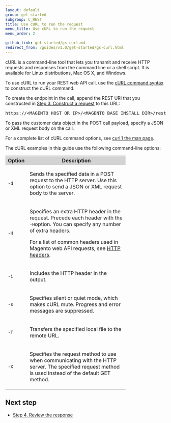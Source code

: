 ```yaml
---
layout: default
group: get-started
subgroup: C_REST
title: Use cURL to run the request
menu_title: Use cURL to run the request
menu_order: 2

github_link: get-started/gs-curl.md
redirect_from: /guides/v1.0/get-started/gs-curl.html
---
```


<p>cURL is a command-line tool that lets you transmit and receive HTTP requests and
   responses from the command line or a shell script. It is available for Linux distributions,
   Mac OS X, and Windows.
</p>

<p>To use cURL to run your REST web API call, use the <a href="{{ site.gdeurl21 }}get-started/authentication/gs-authentication-token.html#curl-command-syntax">cURL command syntax</a> to construct the cURL command.</p>
<p>To create the endpoint in the call, append the REST URI that you constructed in <a href="{{ site.gdeurl21 }}get-started/gs-web-api-request.html">Step 3. Construct a request</a> to this URL:</p>
<pre>https://&lt;MAGENTO_HOST_OR_IP&gt;/&lt;MAGENTO_BASE_INSTALL_DIR&gt;/rest/</pre>
<p>To pass the customer data object in the POST call payload, specify a JSON or XML request body on the call.</p>
<p>For a complete list of cURL command options, see <a href="http://curl.haxx.se/docs/manpage.html">curl.1 the man page</a>.</p>
<p>The cURL examples in this guide
   use the following command-line options:
</p>
<table style="width:75%">
   <tr bgcolor="lightgray">
      <th>Option</th>
      <th>Description</th>
   </tr>
   <tr>
      <td>
         <p>
            <code>-d</code>
         </p>
      </td>
      <td>
         <p>Sends the specified data in a POST request to the HTTP server. Use this option to send a JSON or XML request body to the server.</p>
      </td>
   </tr>
   <tr>
      <td>
         <p>
            <code>-H</code>
         </p>
      </td>
      <td>
         <p>Specifies an extra HTTP header in the request. Precede each header with the
            <code>-H</code>option. You can specify any number of extra
            headers.
         </p>
         <p>For a list of common headers used in Magento web API requests, see <a href="{{ site.gdeurl21 }}get-started/gs-web-api-request.html#http-headers">HTTP headers</a>.</p>
      </td>
   </tr>
   <tr>
      <td>
         <p>
            <code>-i</code>
         </p>
      </td>
      <td>
         <p>Includes the HTTP header in the output.</p>
      </td>
   </tr>
   <tr>
      <td>
         <p>
            <code>-s</code>
         </p>
      </td>
      <td>
         <p>Specifies silent or quiet mode, which makes cURL mute. Progress and error messages
            are suppressed.
         </p>
      </td>
   </tr>
   <tr>
      <td>
         <p>
            <code>-T</code>
         </p>
      </td>
      <td>
         <p>Transfers the specified local file to the remote URL.</p>
      </td>
   </tr>
   <tr>
      <td>
         <p>
            <code>-X</code>
         </p>
      </td>
      <td>
         <p>Specifies the request method to use when communicating with the HTTP server. The
            specified request method is used instead of the default GET method.
         </p>
      </td>
   </tr>
</table>

<h2>Next step</h2>
<ul>
   <li><a href="{{ site.gdeurl21 }}/get-started/gs-web-api-response.html">Step 4. Review the response</a></li>
</ul>










